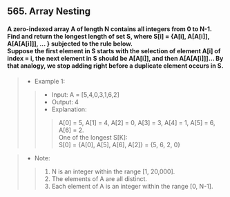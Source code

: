 ## 565. Array Nesting
#### A zero-indexed array A of length N contains all integers from 0 to N-1. Find and return the longest length of set S, where S[i] = {A[i], A[A[i]], A[A[A[i]]], ... } subjected to the rule below.<br>Suppose the first element in S starts with the selection of element A[i] of index = i, the next element in S should be A[A[i]], and then A[A[A[i]]]… By that analogy, we stop adding right before a duplicate element occurs in S.

>* Example 1:
>>* Input: A = [5,4,0,3,1,6,2]
>>* Output: 4
>>* Explanation: 
>>> A[0] = 5, A[1] = 4, A[2] = 0, A[3] = 3, A[4] = 1, A[5] = 6, A[6] = 2.<br>
One of the longest S[K]:<br>
S[0] = {A[0], A[5], A[6], A[2]} = {5, 6, 2, 0}

>* Note:
>>1. N is an integer within the range [1, 20,000].
>>2. The elements of A are all distinct.
>>3. Each element of A is an integer within the range [0, N-1].